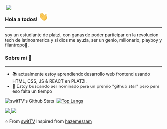 <img align="right" width="500" src="https://github-readme-stats.vercel.app/api?username=switTV&show_icons=true"/>

### Hola a todos! <img src="https://github.com/ABSphreak/ABSphreak/blob/master/gifs/Hi.gif" width="30px">

<hr>

soy un estudiante de platzi, con ganas de poder participar en la revolucion tech de latinoamerica y si dios me ayuda, ser un genio, millonario, playboy y filantropo🤖.


### Sobre mi 🤠

<hr>

- 📚 actualmente estoy aprendiendo desarrollo web frontend usando HTML, CSS, JS & REACT en PLATZI.
- 👯 Estoy buscando ser nominado para un premio "github star" pero para eso falta un tiempo
 
<img align="left" alt="switTV's Github Stats" src="https://github-readme-stats.vercel.app/api?username=switTV&show_icons=true" />    &nbsp;
[![Top Langs](https://github-readme-stats.vercel.app/api/top-langs/?username=TamimEhsan)](https://github.com/anuraghazra/github-readme-stats) 


<a href="https://github.com/iCharlesZ">
  <img src="https://img.shields.io/github/followers/switTV">
</a>

<a href="https://github.com/iCharlesZ">
   <img src="https://komarev.com/ghpvc/?username=switTV">
</a>


⭐️ From [switTV](https://github.com/hazemessam)
Inspired from [hazemessam](https://github.com/abdelrahmanbayoumi)

